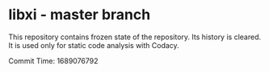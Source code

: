 # libxi - master branch

This repository contains frozen state of the repository.
Its history is cleared. It is used only for static code
analysis with Codacy.

Commit Time: 1689076792